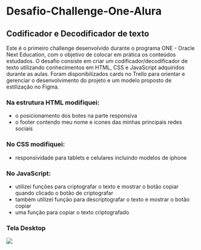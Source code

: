 # Desafio-Challenge-One-Alura

## Codificador e Decodificador de texto

Este é o primeiro challenge desenvolvido durante o programa ONE - Oracle Next Education, com o objetivo de colocar em prática os conteúdos estudados. O desafio consiste em criar um codificador/decodificador de texto utilizando conhecimentos em HTML, CSS e JavaScript adquiridos durante as aulas. Foram disponibilizados cards no Trello
para orientar e gerenciar o desenvolvimento do projeto e um modelo proposto de estilização no Figma.

### Na estrutura HTML modifiquei:
- o posicionamento dos botes na parte responsiva
- o footer contendo meu nome e icones das minhas principais redes sociais


### No CSS modifiquei:
- responsividade para tablets e celulares incluindo modelos de iphone


### No JavaScript:
- utilizei funções para criptografar o texto e mostrar o botão copiar quando clicado o botão de criptografar
- também utilizei função para descriptografar o texto e mostrar o botão copiar
- uma função para copiar o texto criptografado

### Tela Desktop

<div><img src="https://user-images.githubusercontent.com/97295520/210460033-0d78b088-890e-41d3-933a-8312d33af720.png"> </div>

